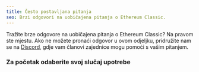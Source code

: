 ```yaml
---
title: Često postavljana pitanja
seo: Brzi odgovori na uobičajena pitanja o Ethereum Classic.
---
```


Tražite brze odgovore na uobičajena pitanja o Ethereum Classic? Na pravom ste mjestu. Ako ne možete pronaći odgovor u ovom odjeljku, pridružite nam se na [Discord](https://ethereumclassic.org/discord), gdje vam članovi zajednice mogu pomoći s vašim pitanjem.

### Za početak odaberite svoj slučaj upotrebe
